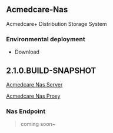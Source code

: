 ## Acmedcare-Nas

Acmedcare+ Distribution Storage System

### Environmental deployment

- Download

2.1.0.BUILD-SNAPSHOT
----
[Acmedcare Nas Server]()

[Acmedcare Nas Proxy]()


### Nas Endpoint

> coming soon~